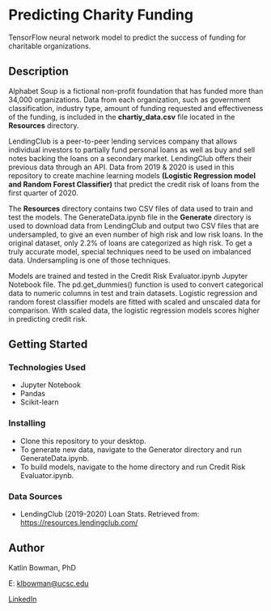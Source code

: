 # Predicting Charity Funding

TensorFlow neural network model to predict the success of funding for charitable organizations. 

## Description

Alphabet Soup is a fictional non-profit foundation that has funded more than 34,000 organizations. Data from each organization, such as government classification, industry type, amount of funding requested and effectiveness of the funding, is included in the **chartiy_data.csv** file located in the **Resources** directory.   

LendingClub is a peer-to-peer lending services company that allows individual investors to partially fund personal loans as well as buy and sell notes backing the loans on a secondary market. LendingClub offers their previous data through an API. Data from 2019 & 2020 is used in this repository to create machine learning models **(Logistic Regression model and Random Forest Classifier)** that predict the credit risk of loans from the first quarter of 2020.

The **Resources** directory contains two CSV files of data used to train and test the models. The GenerateData.ipynb file in the **Generate** directory is used to download data from LendingClub and output two CSV files that are undersampled, to give an even number of high risk and low risk loans. In the original dataset, only 2.2% of loans are categorized as high risk. To get a truly accurate model, special techniques need to be used on imbalanced data. Undersampling is one of those techniques.

Models are trained and tested in the Credit Risk Evaluator.ipynb Jupyter Notebook file. The pd.get_dummies() function is used to convert categorical data to numeric columns in test and train datasets. Logistic regression and random forest classifier models are fitted with scaled and unscaled data for comparison. With scaled data, the logistic regression models scores higher in predicting credit risk. 

## Getting Started

### Technologies Used 

* Jupyter Notebook
* Pandas 
* Scikit-learn 

### Installing

* Clone this repository to your desktop.
* To generate new data, navigate to the Generator directory and run GenerateData.ipynb.
* To build models, navigate to the home directory and run Credit Risk Evaluator.ipynb.

### Data Sources

* LendingClub (2019-2020) Loan Stats. Retrieved from: https://resources.lendingclub.com/

## Author

Katlin Bowman, PhD

E: klbowman@ucsc.edu

[LinkedIn](https://www.linkedin.com/in/katlin-bowman/)